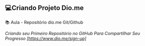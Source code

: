 ## 💻Criando Projeto Dio.me 

📚 Aula - Repositório dio.me Git/Github

_Criando seu Primeiro Repositório no GitHub Para Compartilhar Seu Progresso [https://www.dio.me/sign-up]_

